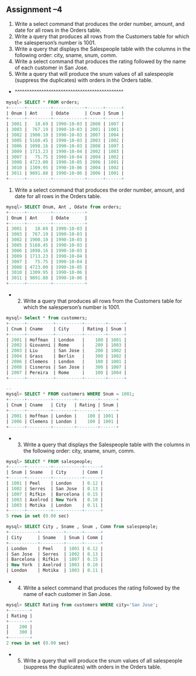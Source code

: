 ## Assignment –4
1) Write a select command that produces the order number, amount, and date for all rows in the Orders table.
2) Write a query that produces all rows from the Customers table for which the salesperson’s number is 1001.
3) Write a query that displays the Salespeople table with the columns in the following order: city, sname, snum, comm.
4) Write a select command that produces the rating followed by the name of each customer in San Jose.
5) Write a query that will produce the snum values of all salespeople (suppress the duplicates) with orders in the Orders table.


- ^^^^^^^^^^^^^^^^^^^^^^^^^^^^^^^^^^^^^^^^^^^^^
```SQL
mysql> SELECT * FROM orders;
+------+---------+------------+------+------+
| Onum | Ant     | Odate      | Cnum | Snum |
+------+---------+------------+------+------+
| 3001 |   18.69 | 1990-10-03 | 2008 | 1007 |
| 3003 |  767.19 | 1990-10-03 | 2001 | 1001 |
| 3002 | 1900.10 | 1990-10-03 | 2007 | 1004 |
| 3005 | 5160.45 | 1990-10-03 | 2003 | 1002 |
| 3006 | 1098.16 | 1990-10-03 | 2008 | 1007 |
| 3009 | 1713.23 | 1990-10-04 | 2002 | 1003 |
| 3007 |   75.75 | 1990-10-04 | 2004 | 1002 |
| 3008 | 4723.00 | 1990-10-05 | 2006 | 1001 |
| 3010 | 1309.95 | 1990-10-06 | 2004 | 1002 |
| 3011 | 9891.88 | 1990-10-06 | 2006 | 1001 |
+------+---------+------------+------+------+
```
1) Write a select command that produces the order number, amount, and date for all rows in the Orders table.
```SQL
mysql> SELECT Onum, Ant , Odate from orders;
+------+---------+------------+
| Onum | Ant     | Odate      |
+------+---------+------------+
| 3001 |   18.69 | 1990-10-03 |
| 3003 |  767.19 | 1990-10-03 |
| 3002 | 1900.10 | 1990-10-03 |
| 3005 | 5160.45 | 1990-10-03 |
| 3006 | 1098.16 | 1990-10-03 |
| 3009 | 1713.23 | 1990-10-04 |
| 3007 |   75.75 | 1990-10-04 |
| 3008 | 4723.00 | 1990-10-05 |
| 3010 | 1309.95 | 1990-10-06 |
| 3011 | 9891.88 | 1990-10-06 |
+------+---------+------------+
```

- 2) Write a query that produces all rows from the Customers table for which the salesperson’s number is 1001.
```SQL
mysql> Select * from customers;
+------+----------+----------+--------+------+
| Cnum | Cname    | City     | Rating | Snum |
+------+----------+----------+--------+------+
| 2001 | Hoffman  | London   |    100 | 1001 |
| 2002 | Giovanni | Rome     |    200 | 1003 |
| 2003 | Liu      | San Jose |    200 | 1002 |
| 2004 | Grass    | Berlin   |    300 | 1002 |
| 2006 | Clemens  | London   |    100 | 1001 |
| 2008 | Cisneros | San Jose |    300 | 1007 |
| 2007 | Pereira  | Rome     |    100 | 1004 |
+------+----------+----------+--------+------+

-- 
mysql> SELECT * FROM customers WHERE Snum = 1001;
+------+---------+--------+--------+------+
| Cnum | Cname   | City   | Rating | Snum |
+------+---------+--------+--------+------+
| 2001 | Hoffman | London |    100 | 1001 |
| 2006 | Clemens | London |    100 | 1001 |
+------+---------+--------+--------+------+
```

- 3) Write a query that displays the Salespeople table with the columns in the following order: city, sname, snum, comm.

```SQL
mysql> SELECT * FROM salespeople;
+------+---------+-----------+------+
| Snum | Sname   | City      | Comm |
+------+---------+-----------+------+
| 1001 | Peel    | London    | 0.12 |
| 1002 | Serres  | San Jose  | 0.13 |
| 1007 | Rifkin  | Barcelona | 0.15 |
| 1003 | Axelrod | New York  | 0.10 |
| 1003 | Motika  | London    | 0.11 |
+------+---------+-----------+------+
5 rows in set (0.00 sec)

mysql> SELECT City , Sname , Snum , Comm from salespeople;
+-----------+---------+------+------+
| City      | Sname   | Snum | Comm |
+-----------+---------+------+------+
| London    | Peel    | 1001 | 0.12 |
| San Jose  | Serres  | 1002 | 0.13 |
| Barcelona | Rifkin  | 1007 | 0.15 |
| New York  | Axelrod | 1003 | 0.10 |
| London    | Motika  | 1003 | 0.11 |
```

- 4) Write a select command that produces the rating followed by the name of each customer in San Jose.
```SQL
mysql> SELECT Rating from customers WHERE city='San Jose';
+--------+
| Rating |
+--------+
|    200 |
|    300 |
+--------+
2 rows in set (0.00 sec)
```

- 5) Write a query that will produce the snum values of all salespeople (suppress the duplicates) with orders in the Orders table.